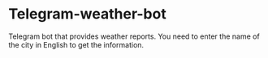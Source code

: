 # Telegram-weather-bot
Telegram bot that provides weather reports. You need to enter the name of the city in English to get the information.
